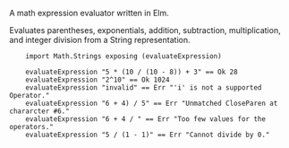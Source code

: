 A math expression evaluator written in Elm.    

Evaluates parentheses, exponentials, addition, subtraction, multiplication, and integer division from a String representation.

```
    import Math.Strings exposing (evaluateExpression)

    evaluateExpression "5 * (10 / (10 - 8)) + 3" == Ok 28
    evaluateExpression "2^10" == Ok 1024
    evaluateExpression "invalid" == Err "'i' is not a supported Operator."
    evaluateExpression "6 + 4) / 5" == Err "Unmatched CloseParen at chararcter #6."
    evaluateExpression "6 + 4 / " == Err "Too few values for the operators."
    evaluateExpression "5 / (1 - 1)" == Err "Cannot divide by 0."
```
